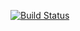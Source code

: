 [![Build Status](https://travis-ci.org/nbbdog11/todo-app-api.svg?branch=master)](https://travis-ci.org/nbbdog11/todo-app-api)
